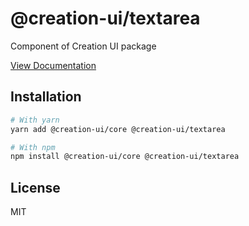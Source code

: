 # @creation-ui/textarea
Component of Creation UI package

[View Documentation](https://creation-ui.dev/)

## Installation

```bash
# With yarn
yarn add @creation-ui/core @creation-ui/textarea

# With npm
npm install @creation-ui/core @creation-ui/textarea
```

## License

MIT
